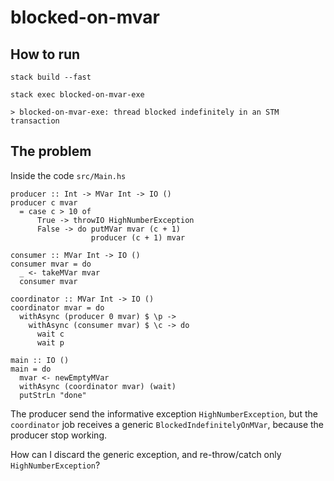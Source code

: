 # blocked-on-mvar

## How to run

```
stack build --fast

stack exec blocked-on-mvar-exe

> blocked-on-mvar-exe: thread blocked indefinitely in an STM transaction
```

## The problem

Inside the code ``src/Main.hs``

```
producer :: Int -> MVar Int -> IO ()
producer c mvar
  = case c > 10 of
      True -> throwIO HighNumberException
      False -> do putMVar mvar (c + 1)
                  producer (c + 1) mvar

consumer :: MVar Int -> IO ()
consumer mvar = do
  _ <- takeMVar mvar
  consumer mvar

coordinator :: MVar Int -> IO ()
coordinator mvar = do
  withAsync (producer 0 mvar) $ \p ->  
    withAsync (consumer mvar) $ \c -> do
      wait c
      wait p
      
main :: IO ()
main = do
  mvar <- newEmptyMVar
  withAsync (coordinator mvar) (wait) 
  putStrLn "done"     
```

The producer send the informative exception ``HighNumberException``, but the ``coordinator`` job receives a generic ``BlockedIndefinitelyOnMVar``, because the producer stop working.

How can I discard the generic exception, and re-throw/catch only ``HighNumberException``?

